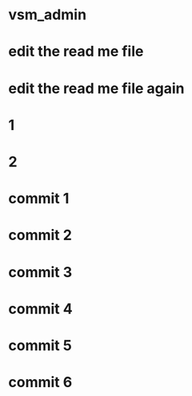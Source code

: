 # vsm_admin
# edit the read me file
# edit the read me file again 
# 1
# 2
# commit 1
# commit 2
# commit 3
# commit 4
# commit 5
# commit 6